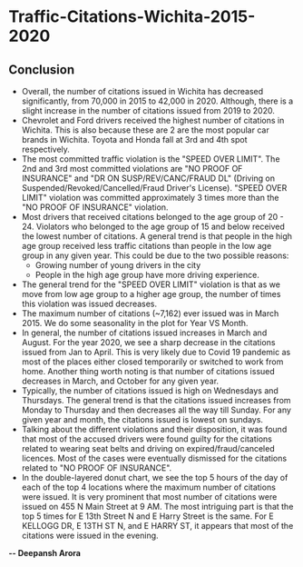 # Traffic-Citations-Wichita-2015-2020


## Conclusion

- Overall, the number of citations issued in Wichita has decreased significantly, from 70,000 in 2015 to 42,000 in 2020. Although, there is a slight increase in the number of citations issued from 2019 to 2020.
- Chevrolet and Ford drivers received the highest number of citations in Wichita. This is also because these are 2 are the most popular car brands in Wichita. Toyota and Honda fall at 3rd and 4th spot respectively.
- The most committed traffic violation is the "SPEED OVER LIMIT". The 2nd and 3rd most committed violations are "NO PROOF OF INSURANCE" and "DR ON SUSP/REV/CANC/FRAUD DL" (Driving on Suspended/Revoked/Cancelled/Fraud Driver's License). "SPEED OVER LIMIT" violation was committed approximately 3 times more than the "NO PROOF OF INSURANCE" violation.
- Most drivers that received citations belonged to the age group of 20 - 24. Violators who belonged to the age group of 15 and below received the lowest number of citations. A general trend is that people in the high age group received less traffic citations than people in the low age group in any given year. This could be due to the two possible reasons:
    - Growing number of young drivers in the city
    - People in the high age group have more driving experience.
- The general trend for the "SPEED OVER LIMIT" violation is that as we move from low age group to a higher age group, the number of times this violation was issued decreases.
- The maximum number of citations (~7,162) ever issued was in March 2015. We do some seasonality in the plot for Year VS Month.
- In general, the number of citations issued increases in March and August. For the year 2020, we see a sharp decrease in the citations issued from Jan to April. This is very likely due to Covid 19 pandemic as most of the places either closed temporarily or switched to work from home. Another thing worth noting is that number of citations issued decreases in March, and October for any given year.
- Typically, the number of citations issued is high on Wednesdays and Thursdays. The general trend is that the citations issued increases from Monday to Thursday and then decreases all the way till Sunday. For any given year and month, the citations issued is lowest on sundays.
- Talking about the different violations and their disposition, it was found that most of the accused drivers were found guilty for the citations related to wearing seat belts and driving on expired/fraud/canceled licences. Most of the cases were eventually dismissed for the citations related to "NO PROOF OF INSURANCE".
- In the double-layered donut chart, we see the top 5 hours of the day of each of the top 4 locations where the maximum number of citations were issued. It is very prominent that most number of citations were issued on 455 N Main Street at 9 AM. The most intriguing part is that the top 5 times for E 13th Street N and E Harry Street is the same. For E KELLOGG DR, E 13TH ST N, and E HARRY ST, it appears that most of the citations were issued in the evening.

**-- Deepansh Arora**
